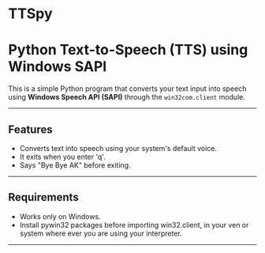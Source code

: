 # TTSpy

#  Python Text-to-Speech (TTS) using Windows SAPI

This is a simple Python program that converts your text input into speech using **Windows Speech API (SAPI)** through the `win32com.client` module.

---

##  Features
- Converts text into speech using your system's default voice.
- It exits when you enter 'q'.
- Says "Bye Bye AK" before exiting.

---
## Requirements
- Works only on Windows.
- Install pywin32 packages before importing win32.client, in your ven or system where ever you are using your interpreter.
  
---
